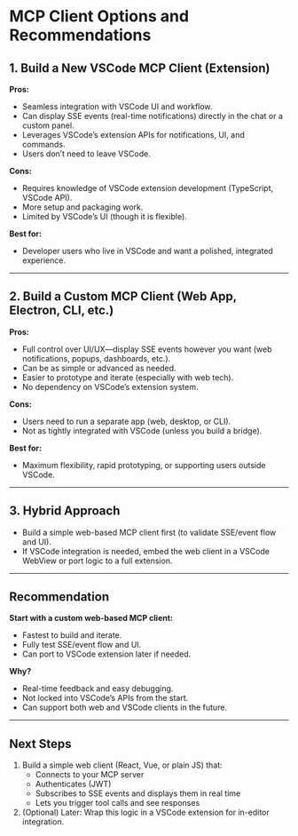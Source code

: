# MCP Client Options and Recommendations

## 1. Build a New VSCode MCP Client (Extension)

**Pros:**
- Seamless integration with VSCode UI and workflow.
- Can display SSE events (real-time notifications) directly in the chat or a custom panel.
- Leverages VSCode’s extension APIs for notifications, UI, and commands.
- Users don’t need to leave VSCode.

**Cons:**
- Requires knowledge of VSCode extension development (TypeScript, VSCode API).
- More setup and packaging work.
- Limited by VSCode’s UI (though it is flexible).

**Best for:**
- Developer users who live in VSCode and want a polished, integrated experience.

---

## 2. Build a Custom MCP Client (Web App, Electron, CLI, etc.)

**Pros:**
- Full control over UI/UX—display SSE events however you want (web notifications, popups, dashboards, etc.).
- Can be as simple or advanced as needed.
- Easier to prototype and iterate (especially with web tech).
- No dependency on VSCode’s extension system.

**Cons:**
- Users need to run a separate app (web, desktop, or CLI).
- Not as tightly integrated with VSCode (unless you build a bridge).

**Best for:**
- Maximum flexibility, rapid prototyping, or supporting users outside VSCode.

---

## 3. Hybrid Approach
- Build a simple web-based MCP client first (to validate SSE/event flow and UI).
- If VSCode integration is needed, embed the web client in a VSCode WebView or port logic to a full extension.

---

## Recommendation

**Start with a custom web-based MCP client:**
- Fastest to build and iterate.
- Fully test SSE/event flow and UI.
- Can port to VSCode extension later if needed.

**Why?**
- Real-time feedback and easy debugging.
- Not locked into VSCode’s APIs from the start.
- Can support both web and VSCode clients in the future.

---

## Next Steps
1. Build a simple web client (React, Vue, or plain JS) that:
   - Connects to your MCP server
   - Authenticates (JWT)
   - Subscribes to SSE events and displays them in real time
   - Lets you trigger tool calls and see responses
2. (Optional) Later: Wrap this logic in a VSCode extension for in-editor integration. 